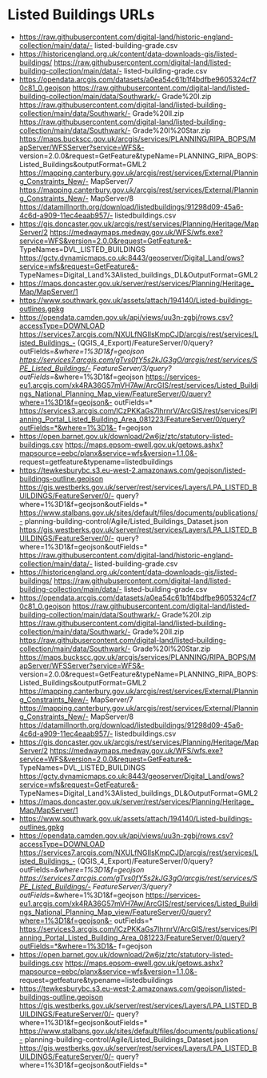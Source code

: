 # Listed Buildings URLs

- https://raw.githubusercontent.com/digital-land/historic-england-collection/main/data/- listed-building-grade.csv
- https://historicengland.org.uk/content/data-downloads-gis/listed-buildings/
https://raw.githubusercontent.com/digital-land/listed-building-collection/main/data/- listed-building-grade.csv
- https://opendata.arcgis.com/datasets/a0ea54c61b1f4bdfbe9605324cf70c81_0.geojson
https://raw.githubusercontent.com/digital-land/listed-building-collection/main/data/Southwark/- Grade%20I.zip
https://raw.githubusercontent.com/digital-land/listed-building-collection/main/data/Southwark/- Grade%20II.zip
https://raw.githubusercontent.com/digital-land/listed-building-collection/main/data/Southwark/- Grade%20I%20Star.zip
https://maps.buckscc.gov.uk/arcgis/services/PLANNING/RIPA_BOPS/MapServer/WFSServer?service=WFS&- version=2.0.0&request=GetFeature&typeName=PLANNING_RIPA_BOPS:Listed_Buildings&outputFormat=GML2
https://mapping.canterbury.gov.uk/arcgis/rest/services/External/Planning_Constraints_New/- MapServer/7
https://mapping.canterbury.gov.uk/arcgis/rest/services/External/Planning_Constraints_New/- MapServer/8
https://datamillnorth.org/download/listedbuildings/91298d09-45a6-4c6d-a909-11ec4eaab957/- listedbuildings.csv
- https://gis.doncaster.gov.uk/arcgis/rest/services/Planning/Heritage/MapServer/2
https://medwaymaps.medway.gov.uk/WFS/wfs.exe?service=WFS&version=2.0.0&request=GetFeature&- TypeNames=DVL_LISTED_BUILDINGS
https://gcty.dynamicmaps.co.uk:8443/geoserver/Digital_Land/ows?service=wfs&request=GetFeature&- TypeNames=Digital_Land%3Alisted_buildings_DL&OutputFormat=GML2
- https://maps.doncaster.gov.uk/server/rest/services/Planning/Heritage_Map/MapServer/1
- https://www.southwark.gov.uk/assets/attach/194140/Listed-buildings-outlines.gpkg
- https://opendata.camden.gov.uk/api/views/uu3n-zgbj/rows.csv?accessType=DOWNLOAD
https://services7.arcgis.com/NXULfNGIlsKmpCJD/arcgis/rest/services/Listed_Buildings_- (QGIS_4_Export)/FeatureServer/0/query?outFields=*&where=1%3D1&f=geojson
https://services7.arcgis.com/gTvs0fY5s2kJG3gO/arcgis/rest/services/SPE_Listed_Buildings/- FeatureServer/3/query?outFields=*&where=1%3D1&f=geojson
https://services-eu1.arcgis.com/xk4RA36G57mVH7Aw/ArcGIS/rest/services/Listed_Buildings_National_Planning_Map_view/FeatureServer/0/query?where=1%3D1&f=geojson&- outFields=*
https://services3.arcgis.com/lCzPKKaGs7lhrnrV/ArcGIS/rest/services/Planning_Portal_Listed_Building_Area_081223/FeatureServer/0/query?outFields=*&where=1%3D1&- f=geojson
- https://open.barnet.gov.uk/download/2w6jz/ztc/statutory-listed-buildings.csv
https://maps.epsom-ewell.gov.uk/getows.ashx?mapsource=eebc/planx&service=wfs&version=1.1.0&- request=getfeature&typename=listedbuildings
- https://tewkesburybc.s3.eu-west-2.amazonaws.com/geojson/listed-buildings-outline.geojson
https://gis.westberks.gov.uk/server/rest/services/Layers/LPA_LISTED_BUILDINGS/FeatureServer/0/- query?where=1%3D1&f=geojson&outFields=*
https://www.stalbans.gov.uk/sites/default/files/documents/publications/- planning-building-control/Agile/Listed_Buildings_Dataset.json
https://gis.westberks.gov.uk/server/rest/services/Layers/LPA_LISTED_BUILDINGS/FeatureServer/0/- query?where=1%3D1&f=geojson&outFields=*
https://raw.githubusercontent.com/digital-land/historic-england-collection/main/data/- listed-building-grade.csv
- https://historicengland.org.uk/content/data-downloads-gis/listed-buildings/
https://raw.githubusercontent.com/digital-land/listed-building-collection/main/data/- listed-building-grade.csv
- https://opendata.arcgis.com/datasets/a0ea54c61b1f4bdfbe9605324cf70c81_0.geojson
https://raw.githubusercontent.com/digital-land/listed-building-collection/main/data/Southwark/- Grade%20I.zip
https://raw.githubusercontent.com/digital-land/listed-building-collection/main/data/Southwark/- Grade%20II.zip
https://raw.githubusercontent.com/digital-land/listed-building-collection/main/data/Southwark/- Grade%20I%20Star.zip
https://maps.buckscc.gov.uk/arcgis/services/PLANNING/RIPA_BOPS/MapServer/WFSServer?service=WFS&- version=2.0.0&request=GetFeature&typeName=PLANNING_RIPA_BOPS:Listed_Buildings&outputFormat=GML2
https://mapping.canterbury.gov.uk/arcgis/rest/services/External/Planning_Constraints_New/- MapServer/7
https://mapping.canterbury.gov.uk/arcgis/rest/services/External/Planning_Constraints_New/- MapServer/8
https://datamillnorth.org/download/listedbuildings/91298d09-45a6-4c6d-a909-11ec4eaab957/- listedbuildings.csv
- https://gis.doncaster.gov.uk/arcgis/rest/services/Planning/Heritage/MapServer/2
https://medwaymaps.medway.gov.uk/WFS/wfs.exe?service=WFS&version=2.0.0&request=GetFeature&- TypeNames=DVL_LISTED_BUILDINGS
https://gcty.dynamicmaps.co.uk:8443/geoserver/Digital_Land/ows?service=wfs&request=GetFeature&- TypeNames=Digital_Land%3Alisted_buildings_DL&OutputFormat=GML2
- https://maps.doncaster.gov.uk/server/rest/services/Planning/Heritage_Map/MapServer/1
- https://www.southwark.gov.uk/assets/attach/194140/Listed-buildings-outlines.gpkg
- https://opendata.camden.gov.uk/api/views/uu3n-zgbj/rows.csv?accessType=DOWNLOAD
https://services7.arcgis.com/NXULfNGIlsKmpCJD/arcgis/rest/services/Listed_Buildings_- (QGIS_4_Export)/FeatureServer/0/query?outFields=*&where=1%3D1&f=geojson
https://services7.arcgis.com/gTvs0fY5s2kJG3gO/arcgis/rest/services/SPE_Listed_Buildings/- FeatureServer/3/query?outFields=*&where=1%3D1&f=geojson
https://services-eu1.arcgis.com/xk4RA36G57mVH7Aw/ArcGIS/rest/services/Listed_Buildings_National_Planning_Map_view/FeatureServer/0/query?where=1%3D1&f=geojson&- outFields=*
https://services3.arcgis.com/lCzPKKaGs7lhrnrV/ArcGIS/rest/services/Planning_Portal_Listed_Building_Area_081223/FeatureServer/0/query?outFields=*&where=1%3D1&- f=geojson
- https://open.barnet.gov.uk/download/2w6jz/ztc/statutory-listed-buildings.csv
https://maps.epsom-ewell.gov.uk/getows.ashx?mapsource=eebc/planx&service=wfs&version=1.1.0&- request=getfeature&typename=listedbuildings
- https://tewkesburybc.s3.eu-west-2.amazonaws.com/geojson/listed-buildings-outline.geojson
https://gis.westberks.gov.uk/server/rest/services/Layers/LPA_LISTED_BUILDINGS/FeatureServer/0/- query?where=1%3D1&f=geojson&outFields=*
https://www.stalbans.gov.uk/sites/default/files/documents/publications/- planning-building-control/Agile/Listed_Buildings_Dataset.json
https://gis.westberks.gov.uk/server/rest/services/Layers/LPA_LISTED_BUILDINGS/FeatureServer/0/- query?where=1%3D1&f=geojson&outFields=*
